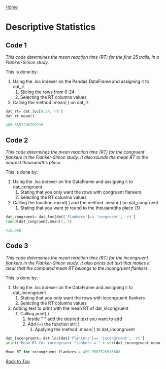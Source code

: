 <a href="https://mayadickson.github.io/Portfolio/">Home</a>


# Descriptive Statistics
## Code 1
*This code determines the mean reaction time (RT) for the first 25 trails, in a Flanker-Simon study.*

This is done by:

1. Using the .loc indexer on the Pandas DataFrame and assigning it to dat_rt
    1. Slicing the rows from 0-24
    2. Selecting the RT columns values
2. Calling the method .mean( ) on dat_rt

```python
dat_rt= dat.loc[0:24,'rt']
dat_rt.mean()
```

``` python
405.6557296799999
```

## Code 2
*This code determines the mean reaction time (RT) for the congruent flankers in the Flanker-Simon study. It also rounds the mean RT to the nearest thousandths place.*

This is done by:
1. Using the .loc indexer on the DataFrame and assigning it to dat_congruent
    1. Stating that you only want the rows with congruent flankers
    2. Selecting the RT columns values
2. Calling the function round( ) and the method .mean( ) on dat_congruent
    1. Stating that you want to round to the thousandths place (3)

``` python
dat_congruent= dat.loc[dat['flankers']== 'congruent', 'rt']
round(dat_congruent.mean(), 3)
```

``` python
416.068
```

## Code 3
*This code determines the mean reaction time (RT) for the incongruent flankers in the Flanker-Simon study. It also prints out text that makes it clear that the computed mean RT belongs to the incongruent flankers.*

This is done by:
1. Using the .loc indexer on the DataFrame and assigning it to dat_incongruent
    1. Stating that you only want the rows with incongruent flankers
    2. Selecting the RT columns values
2. Adding text to print with the mean RT of dat_incongruent
    1. Calling print( )
        1. Inside " " add the desired text you want to add
        2. Add (+) the function str( )
            1. Applying the method .mean( ) to dat_incongruent

``` python
dat_incongruent= dat.loc[dat['flankers']== 'incongruent', 'rt']
print("Mean RT for incongruent flankers = " + str(dat_incongruent.mean()))
```

``` python
Mean RT for incongruent flankers = 439.9507526916668
```

<a href="https://mayadickson.github.io/Portfolio/A2_stat1.html">Back to Top</a>
